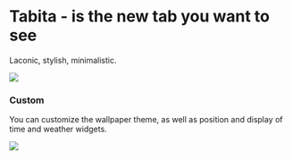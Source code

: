 # Tabita - is the new tab you want to see

Laconic, stylish, minimalistic.

<img src="https://lh3.googleusercontent.com/2VbDli9lsiuEfsWM5XRiqyoeBd-JMmLjKHcPJDaYJD-doYKT8KKnGy0fGha8cN8yAl6C0bf_4MoKo8Ykas9h5wruUpnI8mFxuTAxMjLSj3JENvzM_8zu18xfyVHEUb4eOcyH33XIqaXxgW4otxlsdlzYAGNnOP_lealPpkXveGPSLa7ZFuEV1EyDhVIJpeGAkWMkXpzsfbNOLSEkhZckooorCsIWZy7cl9WQFXUIl_7fv6oEPAoS043xyGpsOJknl4R3NGPdXF2kBK7tdJZ17DiWoddrSLhJqPHm2amct1_-Di7JVOtljN7Uzxdq8Kxoaxgp9Id5QdDmtiC2obTZ8FOyGBWLWsFpnRRJV9RLw6ESepkDiXMJ84garAHfK8mY2HyiCOn-HsKkAuzbslwhZEdNPUOt3lWzvcZQ1Im3P8pAbRsOzBda17W9BOUlDEccLyM4lknHH2uo8_N7L8T8cpDiEKzrCrKy0nEBEjhm9N8KvEGzx6I8HfQ7fhm5ZT0kYULmV9CFQx-KLZo9QLobTwJRCxdGqQ2aV_KEMMahafAgINYL6hPkXa2r9dUFv1UtZJifJ0ouBakoeqd_leo1B1VN6WISZl1_bkACo74IVmJWSVTYMK4L0Uqb3IVa6J0xA9BKu5FzFFwK8ED3uTVqRuPbNTNBR07vsiOVWxKK5HuZ8gbvLxvplohQ0MQal2M7V6AieJwaMob11gSUS-9O6wWdDawF59Xv2sqE90WY4EmPt2Spx5ZCE-XirELgeT72utJHqp4O8sSd_4Y_Bl8l3LMdQz-tTtwZAW3WA0TTW5co2pA7_1Yp3Xnmc2A5-cAALy49iPCZ-VrFPUm0hSpfpf0WrzZO2ypsnQ_SLG4X8R1P1B21XEuRbGWc_GoZq1LHOApH9Lx-bAB7MyLEUf9oTJNhSbvGFZ9FSsJw1SlWL42cB-qyUMzP193VsoXT6Qxv8wAm4eH84nXEeQ75-5HQHA=w1280-h824-no?authuser=0" />

### Custom

You can customize the wallpaper theme, as well as position and display of time and weather widgets.

<img src="https://lh3.googleusercontent.com/IhDCYoZkhCrf9vpApNG1-y7tsNTV2NBwUKCOrjRs9fDQ5Ycm_zYuGJtweBXZ0uvBwmeVx5OwFmew8XR-HTKHQQ8A-zJOa46llyOI-YjNBR078lLFWx9lpvfJnrVT3H1QDb5jK6nquJiPsD57e5ltilzYwuUQKN203oCSqg0SfQRAssQDI3NIC5z6FwSUYT37Zu12ks63P2Wn-TlHrMHrSshLNS5_jWmMna8qE3fP3A4hd-6y-WboFPbnYai_YSXI1YfygGzQJHwEP03o5iZ2YvDGnlcz-S3HUX-reujAAQS72-4iS-4JJeMNpBbFeWnXiphKr9Zwcpf8Bp38lwEmVM9DodIkhtQqBhKih5NJDzBjFb9dnlQbD8pGNBhaQDGhoJd8pemFJNCPXS-JxoTh1-MwKRrCgQ6iEfs31c24b1Yy1eYsNFU5aOwqMI1En3FuGhuCugSoCGtdfZxtI9d9-itvTzgVxl6J_LHydOohYRO_NvdKYRvh_8KyvVEayj3MfN2AHX5Sn0MFjLrj9ptsXFRedR5MPWW9OzpAHyJisRMamQTkv4ensDVc6u0z0CbvItT9nRWqOCXON8w9yBsuV1GU7xQFZJCbsSW93-5Vik2koIX0snNH2cJSvjE_PKVQ4LbVhNJki5LlteY5uXC54OM4sKfFy0O0d6V6YyhqGBwJgNfF_DuRpxIt6UT8QTviMvr1P9dgnoo7b2pGJbTPlVN0yLf69iGkRq_0MJi5gXrj4x300qnLrcevqdt71LKyYzT7BnDQkYJRVHNtKGqQecj-gVO9W_sfDZ8vYmEb1SSHpyOlI_-z1r6d7qR87zBUp-yawWkGRQGokhGyU0n0G0TQK-DlJGseL80NZZMTDXqMtUhpUwkKxUrqHAK0aWW3mAJChMkHQiAghWo_wMrgR-4xm3ndYP0BiLmBA_HWLIk54ybvBKtbzAcT-WNcniIkM85DoQpUAqx4q0AUIsJNyQ=w1280-h826-no?authuser=0" />
